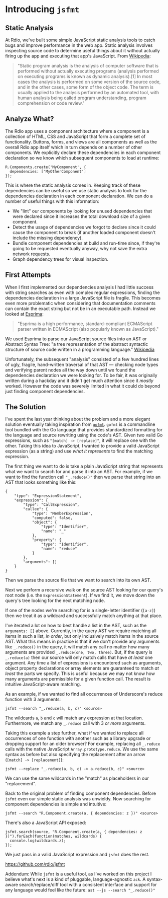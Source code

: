 Introducing `jsfmt`
===

Static Analysis
---

At Rdio, we've built some simple JavaScript static analysis tools to catch bugs and improve performance in the web app. Static analysis involves inspecting source code to determine useful things about it without actually firing up the app and executing that app's JavaScript. From [Wikipedia](http://en.wikipedia.org/wiki/Abstract_syntax_tree):

> "Static program analysis is the analysis of computer software that is performed without actually executing programs (analysis performed on executing programs is known as dynamic analysis).[1] In most cases the analysis is performed on some version of the source code, and in the other cases, some form of the object code. The term is usually applied to the analysis performed by an automated tool, with human analysis being called program understanding, program comprehension or code review."

Analyze What?
---

The Rdio app uses a component architecture where a component is a collection of HTML, CSS and JavaScript that form a complete set of functionality. Buttons, forms, and views are all components as well as the overall Rdio app itself which in turn depends on a number of other components. We explicitly declare these dependencies in each component declaration so we know which subsequent components to load at runtime:

```lang=js
R.Components.create('MyComponent', {
  dependencies: ['MyOtherComponent']
});
```

This is where the static analysis comes in. Keeping track of these dependencies can be useful so we use static analysis to look for the dependencies declaration in each component declaration. We can do a number of useful things with this information:

- We "lint" our components by looking for unused dependencies that were declared since it increases the total download size of a given component.
- Detect the usage of dependencies we forgot to declare since it could cause the component to break (if another loaded component doesn't include the missing dependency).
- Bundle component dependencies at build and run-time since, if they're going to be requested eventually anyway, why not save the extra network requests.
- Graph dependency trees for visual inspection.

First Attempts
---

When I first implemented our dependencies analysis I had little success with string searches as even with complex regular expressions, finding the dependencies declaration in a large JavaScript file is fragile. This becomes even more problematic when considering that documentation comments can contain the exact string but not be in an executable path. Instead we looked at [Esprima](http://esprima.org/):

> "Esprima is a high performance, standard-compliant ECMAScript parser written in ECMAScript (also popularly known as JavaScript)."

We used Esprima to parse our JavaScript source files into an AST or Abstract Syntax Tree: "a tree representation of the abstract syntactic structure of source code written in a programming language." [Wikipedia](http://en.wikipedia.org/wiki/Abstract_syntax_tree)

Unfortunately, the subsequent "analysis" consisted of a few hundred lines of ugly, fragile, hand-written traversal of that AST — checking node types and verifying parent nodes all the way down until we found the dependencies declaration we were looking for. To be fair, it was originally written during a hackday and it didn't get much attention since it _mostly_ worked. However the code was severely limited in what it could do beyond just finding component dependencies.

The Solution
---

I've spent the last year thinking about the problem and a more elegant solution eventually taking inspiration from [`gofmt`](http://golang.org/cmd/gofmt/). `gofmt` is a commandline tool bundled with the Go language that provides standardized formatting for the language and source rewriting using the code's AST. Given two valid Go expressions, such as `"[match] -> [replace]"`, it will replace one with the other. Taking this idea to JavaScript, I wanted to provide a valid JavaScript expression (as a string) and use _what it represents_ to find the matching expression.

The first thing we want to do is take a plain JavaScript string that represents what we want to search for and parse it into an AST. For example, if we want to find the function call  `"_.reduce()"` then we parse that string into an AST that looks something like this:

```lang=json
{
    "type": "ExpressionStatement",
    "expression": {
        "type": "CallExpression",
        "callee": {
            "type": "MemberExpression",
            "computed": false,
            "object": {
                "type": "Identifier",
                "name": "_"
            },
            "property": {
                "type": "Identifier",
                "name": "reduce"
            }
        },
        "arguments": []
    }
}
```

Then we parse the source file that we want to search into its own AST.

Next we perform a recursive walk on the source AST looking for our query's root node (i.e. the `ExpressionStatement`). If we find it, we move down the query's tree looking for the next matching node.

If one of the nodes we're searching for is a single-letter identifier (`[a-z]`) then we treat it as a wildcard and successfully match anything at that place.

I've iterated a lot on how to best handle a list in the AST, such as the `arguments: []` above. Currently, in the query AST we require matching all items in such a list, _in order_, but only inclusively match items in the source AST. What this means in practice is that if we don't provide any arguments like `_.reduce()` in the query, it will match any call no matter how many arguments are provided `_.reduce(one, two, three)`. But, if the query is `_.reduce(a)` then our source will only match calls that have _at least_ one argument. Any time a list of expressions is encountered such as arguments, object property declarations or array elements are guaranteed to match _at least_ the parts we specify. This is useful because we may not know how many arguments are permissible for a given function call. The result is intuitive JavaScript-aware matching.

As an example, if we wanted to find all occurrences of Underscore's reduce function with 3 arguments:

  `jsfmt --search "_.reduce(a, b, c)" <source>`

The wildcards `a`, `b` and `c` will match any expression at that location. Furthermore, we match any `_.reduce` call with 3 _or more_ arguments.

Taking this example a step further, what if we wanted to replace all occurrences of one function with another such as a library upgrade or dropping support for an older browser? For example, replacing all `_.reduce` calls with the native JavaScript `Array.prototype.reduce`. We use the same syntax as before but also specifying the replacement after an arrow (`[match] -> [replacement]`):

  `jsfmt --replace "_.reduce(a, b, c) -> a.reduce(b, c)" <source>`

We can use the same wildcards in the "match" as placeholders in our "replacement".

Back to the original problem of finding component dependencies. Before `jsfmt` even our simple static analysis was unwieldy. Now searching for component dependencies is simple and intuitive:

`jsfmt --search "R.Component.create(a, { dependencies: z })" <source>`

There's also a JavaScript API exposed:

```
jsfmt.search(source, "R.Component.create(a, { dependencies: z })").forEach(function(matches, wildcards) {
  console.log(wildcards.z);
});
```

We just pass in a valid JavaScript expression and `jsfmt` does the rest.

https://github.com/rdio/jsfmt

Addendum: While `jsfmt` is a useful tool, as I've worked on this project I believe what's next is a kind of pluggable, language-agnostic `ack`. A syntax-aware search/replace/diff tool with a consistent interface and support for any language would feel like the future: `ast --js --search "_.reduce()"`